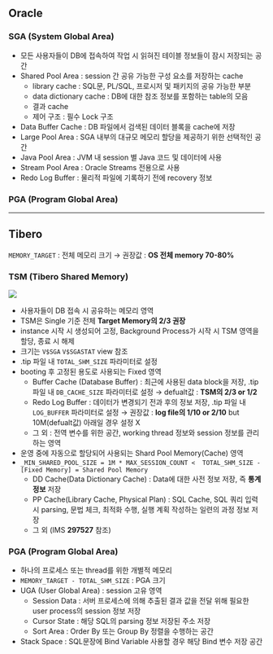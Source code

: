 ## Oracle
### SGA (System Global Area)
- 모든 사용자들이 DB에 접속하여 작업 시 읽혀진 테이블 정보들이 잠시 저장되는 공간
- Shared Pool Area : session 간 공유 가능한 구성 요소를 저장하는 cache
  - library cache : SQL문, PL/SQL, 프로시저 및 패키지의 공유 가능한 부분
  - data dictionary cache : DB에 대한 참조 정보를 포함하는 table의 모음
  - 결과 cache
  - 제어 구조 :  필수 Lock 구조
- Data Buffer Cache : DB 파일에서 검색된 데이터 블록을 cache에 저장
- Large Pool Area : SGA 내부의 대규모 메모리 할당을 제공하기 위한 선택적인 공간
- Java Pool Area : JVM 내 session 별 Java 코드 및 데이터에 사용
- Stream Pool Area : Oracle Streams 전용으로 사용
- Redo Log Buffer : 물리적 파일에 기록하기 전에 recovery 정보
### PGA (Program Global Area)

---
## Tibero
`MEMORY_TARGET` : 전체 메모리 크기 → 권장값 : **OS 전체 memory 70-80%**
### TSM (Tibero Shared Memory)
![](https://prod-files-secure.s3.us-west-2.amazonaws.com/2e9f035b-3bba-4ce1-902b-03e8e4545fa2/50e74659-9cf4-4d7e-a1bb-37b94051050d/3.1_TSM.png?X-Amz-Algorithm=AWS4-HMAC-SHA256&X-Amz-Content-Sha256=UNSIGNED-PAYLOAD&X-Amz-Credential=ASIAZI2LB466XGEZFK6Z%2F20250728%2Fus-west-2%2Fs3%2Faws4_request&X-Amz-Date=20250728T040502Z&X-Amz-Expires=3600&X-Amz-Security-Token=IQoJb3JpZ2luX2VjEFgaCXVzLXdlc3QtMiJIMEYCIQCfOtAFcst5hmAdN8UejR24TCPliuYw51qVTaZ3rQvYxQIhAKCkSzIIppIBS2N%2BFLOEdz9PWu5pYcqB%2FQlradl8PMT0KogECIH%2F%2F%2F%2F%2F%2F%2F%2F%2F%2FwEQABoMNjM3NDIzMTgzODA1Igwy8IsxirDxWue3QiUq3AO22LWYtptJKfryjLstGu4mBnFrg6fCoZCuX9ExAvffnI%2BtNnqyeqnpaDnbC6cv9S0CKZsgwjuginS1lDZTEHv3H8DT2OvB%2FKI%2B%2BTiWbBQenN47GUDQtyyBdi9y7qUrb%2F5RWgN%2ByZ%2FgqjeVdQfuozx2ZjoNqngYZP50Nc0jqWxqJsytHYi1nHADSYb%2FfiRx4M4%2FypJ6F84O%2Fiztn2nn%2BFFhKVoTJRwxUVHWvrklho1bP4PcWPpRfr6oN%2BVGu9xNkFUoEfMAVmkAD7U1fuVEXqdM4POjJCQNQsCrGAzbDAyPGCFEVPt53x1UMv3ZnsvA%2B61KuhIooh%2FJI4ecumYlJ1J45p3iQl4WkGuc9nvVk6fnfq%2BkHq9wZzBc3CXdJ4v%2FljZjPpFB7Zwwui%2Fl2f4TjVPBEQo6%2B9hhCoXKS14n3RJIoZ7PadoUnLQRKUYsZHBtuJcrYmQmPF8Gx1XVFbkkyB%2Fax2VfcXTr9DgaJOVFULXqrRqjNxkzVSvE5NXLTobvm0ybu4yO8V71FUz5l6xQ190EbGmMfbUMKWsFOJDKor%2BuYFpgJPko4fkOVRCZvjFj6ac6k%2F92sjHbSCcNPZwyw0BBJuVLluS3HGAqVwKIjE14cnOAyVBKk21IXngAiDCz%2BJrEBjqkAbwV%2BUJ5yMFqsNcYe3gPlfXcUH2u0M70OUsW7BhO20lAhxPLLqoONvqoegaUQ8zhH%2FZI0l1FDITti1JzeOYJqomMgLgEFeUdxZQGdKq5QNfJtafNbj9n9ayP0BZMeUGMpFsDXOPT8tNb5d%2BM%2BDNZ2ZjnlST6CA2hQsy%2FP1%2F835RiwRlj9S9TdRL%2BO%2BecoZ2Au%2F5clwPOYtHKgB6CIfLiZqv35aRl&X-Amz-Signature=719cc7999c81138f55d6f3cbacd468b1c1c4c787924c958c81b6232589b4d694&X-Amz-SignedHeaders=host&x-amz-checksum-mode=ENABLED&x-id=GetObject)
- 사용자들이 DB 접속 시 공유하는 메모리 영역
- TSM은 Single 기준 전체 **Target Memory의 2/3 권장**
- instance 시작 시 생성되어 고정, Background Process가 시작 시 TSM 영역을 할당, 종료 시 해제
- 크기는 `V$SGA` `V$SGASTAT` view 참조
- .tip 파일 내 `TOTAL_SHM_SIZE` 파라미터로 설정
- booting 후 고정된 용도로 사용되는 Fixed 영역
  - Buffer Cache (Database Buffer) : 최근에 사용된 data block을 저장, .tip 파일 내 `DB_CACHE_SIZE` 파라미터로 설정 → defualt값 : **TSM의 2/3 or 1/2**
  - Redo Log Buffer : 데이터가 변경되기 전과 후의 정보 저장, .tip 파일 내 `LOG_BUFFER` 파라미터로 설정 → 권장값 : **log file의 1/10 or 2/10** but 10M(defualt값) 아래일 경우 설정 X
  - 그 외 : 전역 변수를 위한 공간, working thread 정보와 session 정보를 관리하는 영역
- 운영 중에 자동으로 할당되어 사용되는 Shard Pool Memory(Cache) 영역
- `_MIN_SHARED_POOL_SIZE = 1M * MAX_SESSION_COUNT <  TOTAL_SHM_SIZE - [Fixed Memory] = Shared Pool Memory`
  - DD Cache(Data Dictionary Cache) : Data에 대한 사전 정보 저장, 즉 **통계정보** 저장 
  - PP Cache(Library Cache, Physical Plan) : SQL Cache, SQL 쿼리 입력 시 parsing, 문법 체크, 최적화 수행, 실행 계획 작성하는 일련의 과정 정보 저장
  - 그 외  (IMS **297527** 참조)
### PGA (Program Global Area)
- 하나의 프로세스 또는 thread를 위한 개별적 메모리
- `MEMORY_TARGET - TOTAL_SHM_SIZE` : PGA 크기
- UGA (User Global Area) : session 고유 영역
  - Session Data : 서버 프로세스에 의해 추출된 결과 값을 전달 위해 필요한 user process의 session 정보 저장
  - Cursor State : 해당 SQL의 parsing 정보 저장된 주소 저장
  - Sort Area : Order By 또는 Group By 정렬을 수행하는 공간
- Stack Space : SQL문장에 Bind Variable 사용할 경우 해당 Bind 변수 저장 공간


